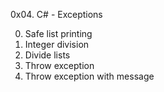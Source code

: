 0x04. C# - Exceptions

0. Safe list printing 
1. Integer division 
2. Divide lists
3. Throw exception 
4. Throw exception with message 
